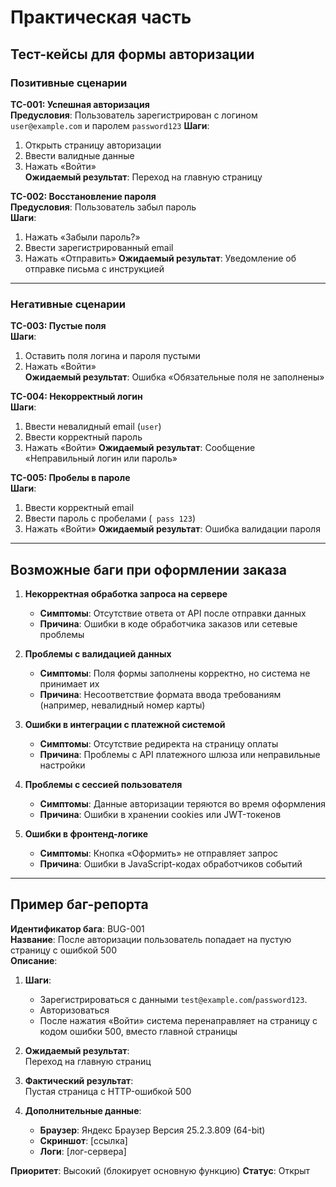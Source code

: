 # Практическая часть

## Тест-кейсы для формы авторизации

### **Позитивные сценарии**
**TC-001: Успешная авторизация**  
**Предусловия**: Пользователь зарегистрирован с логином `user@example.com` и паролем `password123`
**Шаги**:  
1. Открыть страницу авторизации 
2. Ввести валидные данные
3. Нажать «Войти»  
**Ожидаемый результат**: Переход на главную страницу

**TC-002: Восстановление пароля**  
**Предусловия**: Пользователь забыл пароль  
**Шаги**:  
1. Нажать «Забыли пароль?»
2. Ввести зарегистрированный email 
3. Нажать «Отправить» 
**Ожидаемый результат**: Уведомление об отправке письма с инструкцией

---

### **Негативные сценарии**
**TC-003: Пустые поля**  
**Шаги**:  
1. Оставить поля логина и пароля пустыми  
2. Нажать «Войти»  
**Ожидаемый результат**: Ошибка «Обязательные поля не заполнены» 

**TC-004: Некорректный логин**  
**Шаги**:  
1. Ввести невалидный email (`user`)  
2. Ввести корректный пароль  
3. Нажать «Войти» 
**Ожидаемый результат**: Сообщение «Неправильный логин или пароль»

**TC-005: Пробелы в пароле**  
**Шаги**:  
1. Ввести корректный email  
2. Ввести пароль с пробелами (` pass 123`) 
3. Нажать «Войти» 
**Ожидаемый результат**: Ошибка валидации пароля  

---

## Возможные баги при оформлении заказа

1. **Некорректная обработка запроса на сервере**  
   - **Симптомы**: Отсутствие ответа от API после отправки данных 
   - **Причина**: Ошибки в коде обработчика заказов или сетевые проблемы

2. **Проблемы с валидацией данных**  
   - **Симптомы**: Поля формы заполнены корректно, но система не принимает их  
   - **Причина**: Несоответствие формата ввода требованиям (например, невалидный номер карты)

3. **Ошибки в интеграции с платежной системой**  
   - **Симптомы**: Отсутствие редиректа на страницу оплаты
   - **Причина**: Проблемы с API платежного шлюза или неправильные настройки

4. **Проблемы с сессией пользователя**  
   - **Симптомы**: Данные авторизации теряются во время оформления
   - **Причина**: Ошибки в хранении cookies или JWT-токенов

5. **Ошибки в фронтенд-логике**  
   - **Симптомы**: Кнопка «Оформить» не отправляет запрос
   - **Причина**: Ошибки в JavaScript-кодах обработчиков событий

---

## Пример баг-репорта

**Идентификатор бага**: BUG-001  
**Название**: После авторизации пользователь попадает на пустую страницу с ошибкой 500  
**Описание**:  
1. **Шаги**:  
   - Зарегистрироваться с данными `test@example.com`/`password123`.  
   - Авторизоваться  
   - После нажатия «Войти» система перенаправляет на страницу с кодом ошибки 500, вместо главной страницы

2. **Ожидаемый результат**:  
   Переход на главную страниц

3. **Фактический результат**:  
   Пустая страница с HTTP-ошибкой 500

4. **Дополнительные данные**:  
   - **Браузер**: Яндекс Браузер Версия 25.2.3.809 (64-bit)  
   - **Скриншот**: [ссылка]
   - **Логи**: [лог-сервера] 

**Приоритет**: Высокий (блокирует основную функцию)
**Статус**: Открыт 
